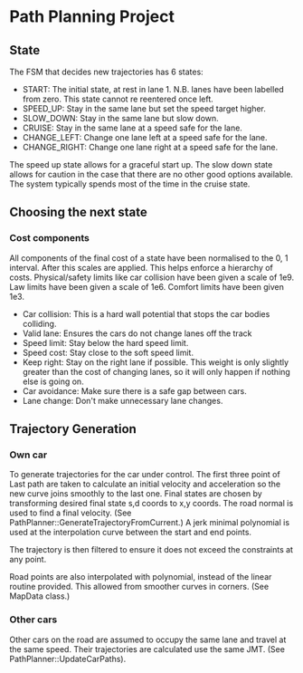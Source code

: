 # Path Planning Project

## State

The FSM that decides new trajectories has 6 states:

 * START: The initial state, at rest in lane 1. N.B. lanes have been labelled 
 from zero. This state cannot re reentered once left.
 * SPEED_UP: Stay in the same lane but set the speed target higher.
 * SLOW_DOWN: Stay in the same lane but slow down.
 * CRUISE: Stay in the same lane at a speed safe for the lane.
 * CHANGE_LEFT: Change one lane left at a speed safe for the lane.
 * CHANGE_RIGHT: Change one lane right at a speed safe for the lane.
 
The speed up state allows for a graceful start up. The slow down state allows
for caution in the case that there are no other good options available.
The system typically spends most of the time in the cruise state.

## Choosing the next state

### Cost components

All components of the final cost of a state have been normalised to the 0, 1
interval. After this scales are applied. This helps enforce a hierarchy of 
costs. Physical/safety limits like car collision have been given a scale of 1e9.
Law limits have been given a scale of 1e6. Comfort limits have been given 1e3.

 * Car collision: This is a hard wall potential that stops the car bodies 
 colliding.
 * Valid lane: Ensures the cars do not change lanes off the track
 * Speed limit: Stay below the hard speed limit.
 * Speed cost: Stay close to the soft speed limit.
 * Keep right: Stay on the right lane if possible. This weight is only slightly
 greater than the cost of changing lanes, so it will only happen if nothing else
 is going on.
 * Car avoidance: Make sure there is a safe gap between cars.
 * Lane change: Don't make unnecessary lane changes.
 
## Trajectory Generation
 
### Own car
 
To generate trajectories for the car under control. The first three point of 
Last path are taken to calculate an initial velocity and acceleration so
the new curve joins smoothly to the last one. Final states are chosen by
transforming desired final state s,d coords to x,y coords. The road normal is
used to find a final velocity. (See PathPlanner::GenerateTrajectoryFromCurrent.)
A jerk minimal polynomial is used at the interpolation curve between the start
and end points.

The trajectory is then filtered to ensure it does not exceed the constraints at
any point.

Road points are also interpolated with polynomial, instead of the linear routine
provided. This allowed from smoother curves in corners. (See MapData class.)

### Other cars

Other cars on the road are assumed to occupy the same lane and travel at the 
same speed. Their trajectories are calculated use the same JMT. 
(See PathPlanner::UpdateCarPaths).